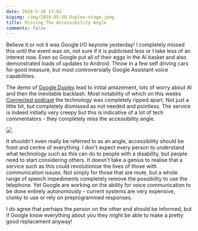 ```yaml
---
date: 2018-5-10 17:02
bigimg: /img/2018-05-10-Duplex-stage.jpeg
title: Missing The Accessibility Angle
comments: false
---
```

Believe it or not it was Google I/O keynote yesterday! I completely missed this until the event was on, not sure if it is publicised less or I take less of an interest now. Even so Google put all of their eggs in the AI basket and also demonstrated loads of updates to Android. Throw in a few self driving cars for good measure, but most controversially Google Assistant voice capabilities. 

The demo of [Google Duplex](https://thenextweb.com/google/2018/05/10/googles-duplex-voice-bot-is-clever-but-im-probably-never-going-to-use-it/) lead to initial amazement, lots of worry about AI and then the inevitable backlash. Most notability of which on this weeks [Connected podcast](http://pca.st/episode/e0480447-a19f-4a4d-90dd-0d275432cbdb) the technology was completely ripped apart. Not just a little bit, but completely dismissed as not needed and pointless. The service is indeed initially very creepy but this is indicative of a lot of tech commentators - they completely miss the accessibility angle.

![](https://gr36.com/img/2018-05-10-duplex-screenshots.jpeg)

It shouldn't even really be referred to as an angle, accessibility should be front and centre of everything. I don't expect every person to understand what technology such as this can do to people with a disability, but people need to start considering others. It doesn't take a genius to realise that a service such as this could revolutionise the lives of those with communication issues. Not simply for those that are mute, but a whole range of speech impediments completely remove the possibility to use the telephone. Yet Google are working on the ability for voice communication to be done entirely autonomously - current systems are very expensive, clunky to use or rely on preprogrammed responses. 

I do agree that perhaps the person on the other end should be informed, but if Google know everything about you they might be able to make a pretty good replacement anyway!
